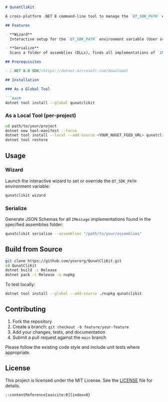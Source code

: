 ﻿````markdown
# QunatCliKit

A cross‑platform .NET 8 command‑line tool to manage the `QT_SDK_PATH` environment variable and generate JSON Schemas for types implementing `IMessage`.

## Features

- **Wizard**  
  Interactive setup for the `QT_SDK_PATH` environment variable (User scope).

- **Serialize**  
  Scans a folder of assemblies (DLLs), finds all implementations of `IMessage`, and exports JSON Schemas for them.

## Prerequisites

- [.NET 8.0 SDK](https://dotnet.microsoft.com/download)

## Installation

### As a Global Tool

```bash
dotnet tool install --global qunatclikit
````

### As a Local Tool (per‑project)

```bash
cd path/to/your/project
dotnet new tool-manifest --force
dotnet tool install --local --add-source <YOUR_NUGET_FEED_URL> qunatclikit
dotnet tool restore
```

## Usage

### Wizard

Launch the interactive wizard to set or override the `QT_SDK_PATH` environment variable:

```bash
qunatclikit wizard
```

### Serialize

Generate JSON Schemas for all `IMessage` implementations found in the specified assemblies folder:

```bash
qunatclikit serialize --assemblies "/path/to/your/assemblies"
```

## Build from Source

```bash
git clone https://github.com/yourorg/QunatCliKit.git
cd QunatCliKit
dotnet build -c Release
dotnet pack -c Release -o nupkg
```

To test locally:

```bash
dotnet tool install --global --add-source ./nupkg qunatclikit
```

## Contributing

1. Fork the repository
2. Create a branch: `git checkout -b feature/your-feature`
3. Add your changes, tests, and documentation
4. Submit a pull request against the `main` branch

Please follow the existing code style and include unit tests where appropriate.

## License

This project is licensed under the MIT License. See the [LICENSE](LICENSE) file for details.

```
::contentReference[oaicite:0]{index=0}
```
